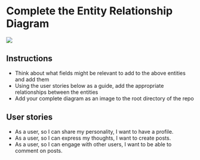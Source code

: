 # Complete the Entity Relationship Diagram

![](../assets/Blog_Domain_NoRelation.PNG)

## Instructions

- Think about what fields might be relevant to add to the above entities and add them
- Using the user stories below as a guide, add the appropriate relationships between the entities
- Add your complete diagram as an image to the root directory of the repo

## User stories

- As a user, so I can share my personality, I want to have a profile.
- As a user, so I can express my thoughts, I want to create posts.
- As a user, so I can engage with other users, I want to be able to comment on posts.


